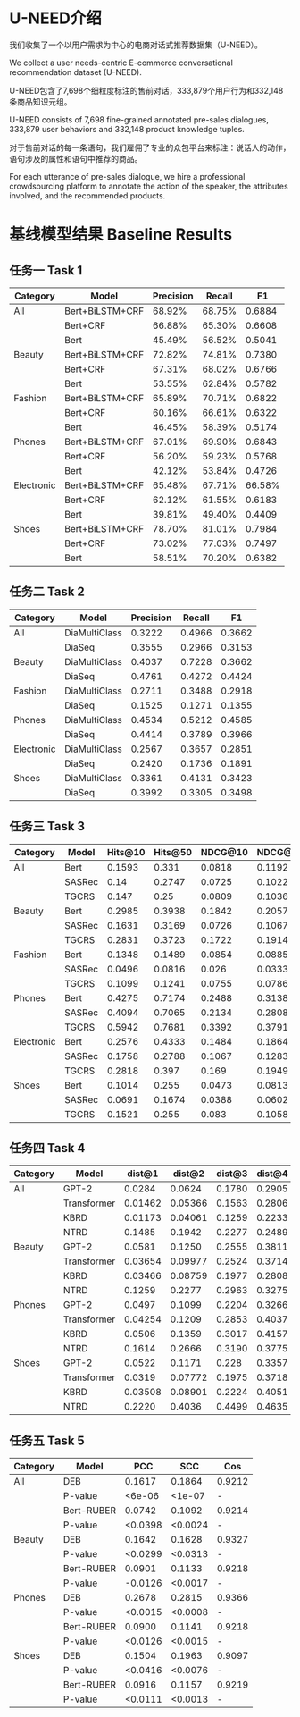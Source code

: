 # U-NEED介绍
我们收集了一个以用户需求为中心的电商对话式推荐数据集（U-NEED）。

We collect a user needs-centric E-commerce conversational recommendation dataset (U-NEED). 

U-NEED包含了7,698个细粒度标注的售前对话，333,879个用户行为和332,148条商品知识元组。

U-NEED consists of 7,698 fine-grained annotated pre-sales dialogues, 333,879 user behaviors and 332,148 product knowledge tuples. 

对于售前对话的每一条语句，我们雇佣了专业的众包平台来标注：说话人的动作，语句涉及的属性和语句中推荐的商品。

For each utterance of pre-sales dialogue, we hire a professional crowdsourcing platform to annotate the action of the speaker, the attributes involved, and the recommended products.

# 基线模型结果 Baseline Results
## 任务一 Task 1
 
| Category | Model | Precision | Recall | F1 |
| --- | --- | --- | --- | --- |
| All | Bert+BiLSTM+CRF | 68.92% | 68.75% | 0.6884 |
|  | Bert+CRF | 66.88% | 65.30% | 0.6608 |
|  | Bert | 45.49% | 56.52% | 0.5041 |
| Beauty | Bert+BiLSTM+CRF | 72.82% | 74.81% | 0.7380 |
|  | Bert+CRF | 67.31% | 68.02% | 0.6766 |
|  | Bert | 53.55% | 62.84% | 0.5782 |
| Fashion | Bert+BiLSTM+CRF | 65.89% |  70.71% | 0.6822 |
|  | Bert+CRF | 60.16% | 66.61% | 0.6322 |
|  | Bert | 46.45% | 58.39% | 0.5174 |
| Phones | Bert+BiLSTM+CRF | 67.01% | 69.90% | 0.6843 |
|  | Bert+CRF | 56.20% | 59.23% | 0.5768 |
|  | Bert | 42.12% | 53.84% | 0.4726 |
| Electronic | Bert+BiLSTM+CRF | 65.48% | 67.71% | 66.58% |
|  | Bert+CRF | 62.12% | 61.55% | 0.6183 |
|  | Bert | 39.81% | 49.40% | 0.4409 |
| Shoes | Bert+BiLSTM+CRF | 78.70% | 81.01% | 0.7984 |
|  | Bert+CRF | 73.02% | 77.03% | 0.7497 |
|  | Bert | 58.51% | 70.20% | 0.6382 |

## 任务二 Task 2

| Category | Model | Precision | Recall | F1 |
| --- | --- | --- | --- | --- |
| All | DiaMultiClass | 0.3222 | 0.4966 | 0.3662 |
|  | DiaSeq | 0.3555 | 0.2966 | 0.3153 |
| Beauty | DiaMultiClass | 0.4037 | 0.7228 | 0.3662 |
|  | DiaSeq | 0.4761 | 0.4272 | 0.4424 |
| Fashion | DiaMultiClass | 0.2711 |  0.3488 | 0.2918 |
|  | DiaSeq | 0.1525 | 0.1271 | 0.1355 |
| Phones | DiaMultiClass | 0.4534 |  0.5212 | 0.4585 |
|  | DiaSeq | 0.4414 | 0.3789 | 0.3966 |
| Electronic | DiaMultiClass | 0.2567 | 0.3657 | 0.2851 |
|  | DiaSeq | 0.2420 | 0.1736 | 0.1891 |
| Shoes | DiaMultiClass | 0.3361 | 0.4131 | 0.3423 |
|  | DiaSeq | 0.3992 | 0.3305 | 0.3498 |

## 任务三 Task 3

| Category | Model | Hits@10 | Hits@50 | NDCG@10 | NDCG@50 | MRR@10 | MRR@50 |
| --- | --- | --- | --- | --- | --- | --- | --- |
| All | Bert | 0.1593 | 0.331 | 0.0818 | 0.1192 | 0.0582 | 0.066
| | SASRec | 0.14 | 0.2747 | 0.0725 | 0.1022 | 0.0522 | 0.0585
| | TGCRS | 0.147 | 0.25 | 0.0809 | 0.1036 | 0.0606 | 0.0655
| Beauty | Bert | 0.2985 | 0.3938 | 0.1842 | 0.2057 | 0.1484 | 0.1532 | 
| | SASRec | 0.1631 | 0.3169 | 0.0726 | 0.1067 | 0.0449 | 0.0523 | 
| | TGCRS | 0.2831 | 0.3723 | 0.1722 | 0.1914 | 0.1374 | 0.1413 | 
| Fashion | Bert | 0.1348 | 0.1489 | 0.0854 | 0.0885 | 0.0697 | 0.0703 | 
| | SASRec | 0.0496 | 0.0816 | 0.026 | 0.0333 | 0.0188 | 0.0204 | 
| | TGCRS | 0.1099 | 0.1241 | 0.0755 | 0.0786 | 0.065 | 0.0657 | 
| Phones | Bert | 0.4275 | 0.7174 | 0.2488 | 0.3138 | 0.1943 | 0.2086 | 
| | SASRec | 0.4094 | 0.7065 | 0.2134 | 0.2808 | 0.1546 | 0.1698 | 
| | TGCRS | 0.5942 | 0.7681 | 0.3392 | 0.3791 | 0.2609 | 0.2702 |
| Electronic | Bert | 0.2576 | 0.4333 | 0.1484 | 0.1864 | 0.1145 | 0.1222 |
| | SASRec | 0.1758 | 0.2788 | 0.1067 | 0.1283 | 0.0849 | 0.089 |
| | TGCRS | 0.2818 | 0.397 | 0.169 | 0.1949 | 0.1344 | 0.1402 | 
| Shoes | Bert | 0.1014 | 0.255 | 0.0473 | 0.0813 | 0.0312 | 0.0384 | 
| | SASRec | 0.0691 | 0.1674 | 0.0388 | 0.0602 | 0.0296 | 0.0341 |
| | TGCRS | 0.1521 | 0.255 | 0.083 | 0.1058 | 0.0618 | 0.0668 |

## 任务四 Task 4

| Category | Model | dist@1 | dist@2 | dist@3 | dist@4 | bleu@1 | bleu@2 | bleu@3 | bleu@4 | Info | Rel 
| --- | --- | --- | --- | --- | --- | --- | --- | --- | --- | --- | --- |
| All | GPT-2 | 0.0284 | 0.0624 | 0.1780 | 0.2905 | 0.0688 | 0.0276 | 0.0166 | 0.0136 | 0.5700 | 0.4267
| | Transformer | 0.01462 | 0.05366 | 0.1563 | 0.2806 | 0.1138 | 0.03715 | 0.02037 | 0.01359 | 1.1567 | 0.8800
| | KBRD | 0.01173 | 0.04061 | 0.1259 | 0.2233 | 0.1253 | 0.04067 | 0.02528 | 0.01879 | 1.1367 | 0.9167
| | NTRD | 0.1485 | 0.1942 | 0.2277 | 0.2489 | 0.0443 | 0.0082 | 0.0028 | 0.0016 | 1.0033 | 0.9900
| Beauty | GPT-2 | 0.0581 | 0.1250 | 0.2555 | 0.3811 | 0.0610 | 0.0176 | 0.0054 | 0.0025 | 0.6433 | 0.2767
| | Transformer | 0.03654 | 0.09977 | 0.2524 | 0.3714 | 0.09455 | 0.02516 | 0.01466 | 0.009815 | 1.2767 | 0.5267
| | KBRD | 0.03466 | 0.08759 | 0.1977 | 0.2808 | 0.1097 | 0.0325 | 0.01999 | 0.01389 | 1.2233 | 0.6133
| | NTRD | 0.1259 | 0.2277 | 0.2963 | 0.3275 | 0.0439 | 0.0083 | 0.0042 | 0.0030 | 1.1500 | 0.6867 
| Phones | GPT-2 | 0.0497 | 0.1099 | 0.2204 | 0.3266 | 0.1110 | 0.0460 | 0.0248 | 0.0173 | 0.7633 | 0.4700
| | Transformer | 0.04254 | 0.1209 | 0.2853 | 0.4037 | 0.1279 | 0.04393 | 0.02546 | 0.01471 | 1.2267 | 0.9467
| | KBRD | 0.0506 | 0.1359 | 0.3017 | 0.4157 | 0.1418 | 0.04371 | 0.0204 | 0.008948 | 1.0900 | 0.9867
| | NTRD | 0.1614 | 0.2666 | 0.3190 | 0.3775 | 0.0560 | 0.0163 | 0.0102 | 0.0072 | 1.0400 | 1.0567
| Shoes | GPT-2 | 0.0522 | 0.1171 | 0.228 | 0.3357 | 0.0803 | 0.0405 | 0.0270 | 0.0202 | 0.5000 | 0.3767
| | Transformer | 0.0319 | 0.07772 | 0.1975 | 0.3718 | 0.117 | 0.05629 | 0.04072 | 0.03035 | 1.0400 | 0.9600
| | KBRD | 0.03508 | 0.08901 | 0.2224 | 0.4051 | 0.1358 | 0.0685 | 0.04701 | 0.03219 | 1.0933 | 1.0467
| | NTRD | 0.2220 | 0.4036 | 0.4499 | 0.4635 | 0.0432 | 0.0135 | 0.0069 | 0.0041 | 1.0100 | 0.9600

## 任务五 Task 5

| Category | Model | PCC | SCC | Cos
| --- | --- | --- | --- | --- |
| All | DEB | 0.1617 | 0.1864 | 0.9212 
| | P-value | <6e-06 | <1e-07 |  - 
| | Bert-RUBER | 0.0742 | 0.1092 | 0.9214
| | P-value | <0.0398 | <0.0024 | -
| Beauty | DEB | 0.1642 | 0.1628 | 0.9327 
| | P-value | <0.0299 | <0.0313 |  - 
| | Bert-RUBER | 0.0901 | 0.1133 | 0.9218
| | P-value | -0.0126 | <0.0017 | -
| Phones | DEB | 0.2678 | 0.2815 | 0.9366 
| | P-value | <0.0015 | <0.0008 |  - 
| | Bert-RUBER | 0.0900 | 0.1141 | 0.9218
| | P-value | <0.0126 | <0.0015 | -
| Shoes | DEB | 0.1504 | 0.1963 | 0.9097 
| | P-value | <0.0416 | <0.0076 |  - 
| | Bert-RUBER | 0.0916 | 0.1157 | 0.9219
| | P-value | <0.0111 | <0.0013 | -